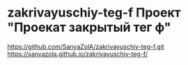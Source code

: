# zakrivayuschiy-teg-f Проект "Проекат закрытый тег ф" 
https://github.com/SanyaZolA/zakrivayuschiy-teg-f.git
https://sanyazola.github.io/zakrivayuschiy-teg-f/